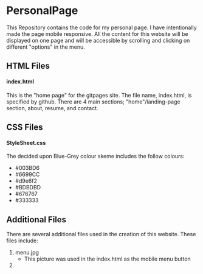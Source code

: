 # PersonalPage
This Repository contains the code for my personal page. I have intentionally made the page mobile responsive. 
All the content for this website will be displayed on one page and will be accessible by scrolling and clicking on different "options" in the menu. 

## HTML Files 

#### index.html  
This is the "home page" for the gitpages site. The file name, index.html, is specified by github.
There are 4 main sections; "home"/landing-page section, about, resume, and contact. 

## CSS Files 

#### StyleSheet.css

The decided upon Blue-Grey colour skeme includes the follow colours:  
  - #003BD6
  - #6699CC 
  - #d9e6f2 
  - #BDBDBD
  - #676767
  - #333333

## Additional Files 

There are several additional files used in the creation of this website. These files include: 
1. menu.jpg 
   - This picture was used in the index.html as the mobile menu button 
2. 
